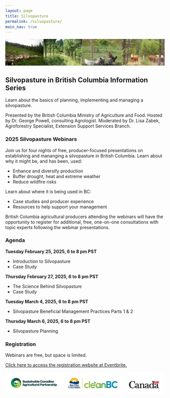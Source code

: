 ```yaml
---
layout: page
title: Silvopasture
permalink: /silvopasture/
main_nav: true
---
```


![Silvopasture in BC](/assets/images/SPinBCInfoSeries.jpg)

## Silvopasture in British Columbia Information Series

<p>Learn about the basics of planning, implementing and managing a silvopasture.</p> 
<p>Presented by the British Columbia Ministry of Agriculture and Food. Hosted by Dr. George Powell, consulting Agrologist. Moderated by Dr. Lisa Zabek, Agroforestry Specialist, Extension Support Services Branch.</p>

### 2025 Silvopasture Webinars

<p>Join us for four nights of free, producer-focused presentations on establishing and mananging a silvopasture in British Columbia. Learn about why it might be, and has been, used:
<ul>
    <li>Enhance and diversify production</li>
    <li>Buffer drought, heat and extreme weather</li>
    <li>Reduce wildfire risks</li>
</ul>
Learn about where it is being used in BC:
<ul>
    <li>Case studies and producer experience</li>
    <li>Resources to help support your management</li>
</ul>
British Columbia agricultural producers attending the webinars will have the opportunity to register for additional, free, one-on-one consultations with topic experts following the webinar presentations. 
</p>

### Agenda

<p><b>Tuesday February 25, 2025, 6 to 8 pm PST</b></p>
<ul>
    <li>Introduction to Silvopasture</li>
    <li>Case Study</li>
</ul>
<p><b>Thursday February 27, 2025, 6 to 8 pm PST</b></p> 
<ul>
    <li>The Science Behind Silvopasture</li>
    <li>Case Study</li>
</ul>
<p><b>Tuesday March 4, 2025, 6 to 8 pm PST</b></p> 
<ul>
    <li>Silvopasture Beneficial Management Practices Parts 1 & 2</li>
</ul>
<p><b>Thursday March 6, 2025, 6 to 8 pm PST</b></p>
<ul>
    <li>Silvopasture Planning</li>
</ul>

### Registration 

<p>Webinars are free, but space is limited.</p>
<a href="https://www.eventbrite.ca/e/silvopasture-in-british-columbia-information-series-tickets-1218589527079">Click here to access the registration website at Eventbrite.</a>

![logos](/assets/images/SCAP-BC_CleanBC-Can_Lockup.jpg)



